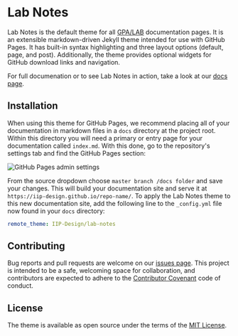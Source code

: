 # Lab Notes

Lab Notes is the default theme for all [GPA/LAB](https://github.com/iip-design) documentation pages. It is an extensible markdown-driven Jekyll theme intended for use with GitHub Pages. It has built-in syntax highlighting and three layout options (default, page, and post). Additionally, the theme provides optional widgets for GitHub download links and navigation.

For full documenation or to see Lab Notes in action, take a look at our [docs page](https://iip-design.github.io/lab-notes/).

## Installation

When using this theme for GitHub Pages, we recommend placing all of your documentation in markdown files in a `docs` directory at the project root. Within this directory you will need a primary or entry page for your documentation called `index.md`. With this done, go to the repository's settings tab and find the GitHub Pages section:

![GitHub Pages admin settings](https://iip-design.github.io/lab-notes/assets/img/github-pages-settings.png)

From the source dropdown choose `master branch /docs folder` and save your changes. This will build your documentation site and serve it at `https://iip-design.github.io/repo-name/`. To apply the Lab Notes theme to this new documentation site, add the following line to the `_config.yml` file now found in your `docs` directory:

```yaml
remote_theme: IIP-Design/lab-notes
```

## Contributing

Bug reports and pull requests are welcome on our [issues page](https://github.com/IIP-Design/lab-notes/issues). This project is intended to be a safe, welcoming space for collaboration, and contributors are expected to adhere to the [Contributor Covenant](http://contributor-covenant.org) code of conduct.

## License

The theme is available as open source under the terms of the [MIT License](https://opensource.org/licenses/MIT).

